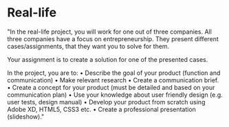 # Real-life
"In the real-life project, you will work for one out of three companies. All three companies have a
focus on entrepreneurship. They present different cases/assignments, that they want you to solve
for them.

Your assignment is to create a solution for one of the presented cases.

In the project, you are to:
• Describe the goal of your product (function and communication)
• Make relevant research
• Create a communication brief.
• Create a concept for your product (must be detailed and based on your communication
plan)
• Use your knowledge about user friendly design (e.g. user tests, design manual)
• Develop your product from scratch using Adobe XD, HTML5, CSS3 etc.
• Create a professional presentation (slideshow)."
